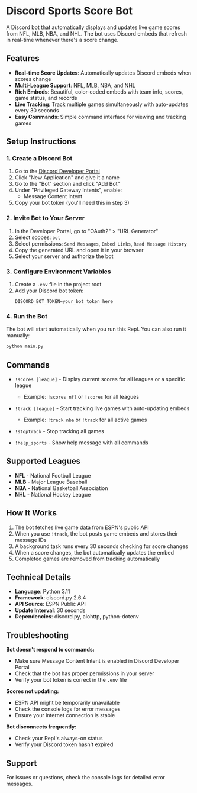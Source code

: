 # Discord Sports Score Bot

A Discord bot that automatically displays and updates live game scores from NFL, MLB, NBA, and NHL. The bot uses Discord embeds that refresh in real-time whenever there's a score change.

## Features

- **Real-time Score Updates**: Automatically updates Discord embeds when scores change
- **Multi-League Support**: NFL, MLB, NBA, and NHL
- **Rich Embeds**: Beautiful, color-coded embeds with team info, scores, game status, and records
- **Live Tracking**: Track multiple games simultaneously with auto-updates every 30 seconds
- **Easy Commands**: Simple command interface for viewing and tracking games

## Setup Instructions

### 1. Create a Discord Bot

1. Go to the [Discord Developer Portal](https://discord.com/developers/applications)
2. Click "New Application" and give it a name
3. Go to the "Bot" section and click "Add Bot"
4. Under "Privileged Gateway Intents", enable:
   - Message Content Intent
5. Copy your bot token (you'll need this in step 3)

### 2. Invite Bot to Your Server

1. In the Developer Portal, go to "OAuth2" > "URL Generator"
2. Select scopes: `bot`
3. Select permissions: `Send Messages`, `Embed Links`, `Read Message History`
4. Copy the generated URL and open it in your browser
5. Select your server and authorize the bot

### 3. Configure Environment Variables

1. Create a `.env` file in the project root
2. Add your Discord bot token:
   ```
   DISCORD_BOT_TOKEN=your_bot_token_here
   ```

### 4. Run the Bot

The bot will start automatically when you run this Repl. You can also run it manually:

```bash
python main.py
```

## Commands

- `!scores [league]` - Display current scores for all leagues or a specific league
  - Example: `!scores nfl` or `!scores` for all leagues

- `!track [league]` - Start tracking live games with auto-updating embeds
  - Example: `!track nba` or `!track` for all active games

- `!stoptrack` - Stop tracking all games

- `!help_sports` - Show help message with all commands

## Supported Leagues

- **NFL** - National Football League
- **MLB** - Major League Baseball
- **NBA** - National Basketball Association
- **NHL** - National Hockey League

## How It Works

1. The bot fetches live game data from ESPN's public API
2. When you use `!track`, the bot posts game embeds and stores their message IDs
3. A background task runs every 30 seconds checking for score changes
4. When a score changes, the bot automatically updates the embed
5. Completed games are removed from tracking automatically

## Technical Details

- **Language**: Python 3.11
- **Framework**: discord.py 2.6.4
- **API Source**: ESPN Public API
- **Update Interval**: 30 seconds
- **Dependencies**: discord.py, aiohttp, python-dotenv

## Troubleshooting

**Bot doesn't respond to commands:**
- Make sure Message Content Intent is enabled in Discord Developer Portal
- Check that the bot has proper permissions in your server
- Verify your bot token is correct in the `.env` file

**Scores not updating:**
- ESPN API might be temporarily unavailable
- Check the console logs for error messages
- Ensure your internet connection is stable

**Bot disconnects frequently:**
- Check your Repl's always-on status
- Verify your Discord token hasn't expired

## Support

For issues or questions, check the console logs for detailed error messages.
